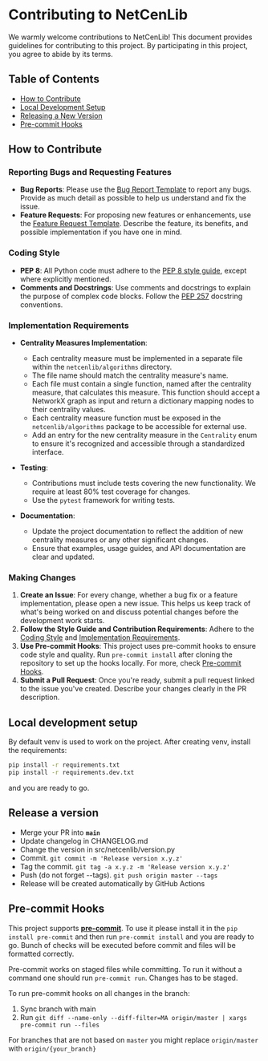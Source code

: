 # Contributing to NetCenLib

We warmly welcome contributions to NetCenLib! This document provides guidelines for contributing to this project. By participating in this project, you agree to abide by its terms.

## Table of Contents

- [How to Contribute](#how-to-contribute)
- [Local Development Setup](#local-development-setup)
- [Releasing a New Version](#release-a-version)
- [Pre-commit Hooks](#pre-commit-hooks)

## How to Contribute

### Reporting Bugs and Requesting Features

- **Bug Reports**: Please use the [Bug Report Template](ISSUE_TEMPLATE/bug_report.md) to report any bugs. Provide as much detail as possible to help us understand and fix the issue.
- **Feature Requests**: For proposing new features or enhancements, use the [Feature Request Template](ISSUE_TEMPLATE/feature_request.md). Describe the feature, its benefits, and possible implementation if you have one in mind.

### Coding Style

- **PEP 8**: All Python code must adhere to the [PEP 8 style guide](https://www.python.org/dev/peps/pep-0008/), except where explicitly mentioned.
- **Comments and Docstrings**: Use comments and docstrings to explain the purpose of complex code blocks. Follow the [PEP 257](https://www.python.org/dev/peps/pep-0257/) docstring conventions.

### Implementation Requirements

- **Centrality Measures Implementation**:
  - Each centrality measure must be implemented in a separate file within the `netcenlib/algorithms` directory.
  - The file name should match the centrality measure's name.
  - Each file must contain a single function, named after the centrality measure, that calculates this measure. This function should accept a NetworkX graph as input and return a dictionary mapping nodes to their centrality values.
  - Each centrality measure function must be exposed in the `netcenlib/algorithms` package to be accessible for external use.
  - Add an entry for the new centrality measure in the `Centrality` enum to ensure it's recognized and accessible through a standardized interface.

- **Testing**:
  - Contributions must include tests covering the new functionality. We require at least 80% test coverage for changes.
  - Use the `pytest` framework for writing tests.

- **Documentation**:
  - Update the project documentation to reflect the addition of new centrality measures or any other significant changes.
  - Ensure that examples, usage guides, and API documentation are clear and updated.

### Making Changes

1. **Create an Issue**: For every change, whether a bug fix or a feature implementation, please open a new issue. This helps us keep track of what's being worked on and discuss potential changes before the development work starts.
2. **Follow the Style Guide and Contribution Requirements**: Adhere to the [Coding Style](#coding-style) and [Implementation Requirements](#implementation-requirements).
3. **Use Pre-commit Hooks**: This project uses pre-commit hooks to ensure code style and quality. Run `pre-commit install` after cloning the repository to set up the hooks locally. For more, check [Pre-commit Hooks](#pre-commit-hooks).
4. **Submit a Pull Request**: Once you're ready, submit a pull request linked to the issue you've created. Describe your changes clearly in the PR description.

## Local development setup

By default venv is used to work on the project. After creating venv, install the requirements:

```bash
pip install -r requirements.txt
pip install -r requirements.dev.txt
```

and you are ready to go.

## Release a version

- Merge your PR into **`main`**
- Update changelog in CHANGELOG.md
- Change the version in src/netcenlib/version.py
- Commit. `git commit -m 'Release version x.y.z'`
- Tag the commit. `git tag -a x.y.z -m 'Release version x.y.z'`
- Push (do not forget --tags). `git push origin master --tags`
- Release will be created automatically by GitHub Actions

## Pre-commit Hooks

This project supports [**pre-commit**](https://pre-commit.com/). To use it please install it
in the `pip install pre-commit` and then run `pre-commit install` and you are ready to go.
Bunch of checks will be executed before commit and files will be formatted correctly.

Pre-commit works on staged files while committing. To run it without a command one should run `pre-commit run`. Changes has to be staged.

To run pre-commit hooks on all changes in the branch:

1. Sync branch with main
1. Run `git diff --name-only --diff-filter=MA origin/master | xargs pre-commit run --files`

For branches that are not based on `master` you might replace `origin/master` with `origin/{your_branch}`
